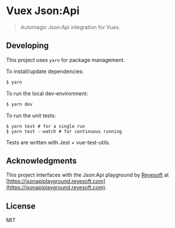 # Vuex Json:Api

> Automagic Json:Api integration for Vuex.

## Developing

This project uses `yarn` for package management.

To install/update dependencies:

```sh
$ yarn
```

To run the local dev-environment:

```sh
$ yarn dev
```

To run the unit tests:

```
$ yarn test # for a single run
$ yarn test --watch # for continuous running
```

Tests are written with Jest + vue-test-utils.

## Acknowledgments

This project interfaces with the Json:Api playground by [Reyesoft](https://www.reyesoft.com) at [https://jsonapiplayground.reyesoft.com](https://jsonapiplayground.reyesoft.com).

## License

MIT
